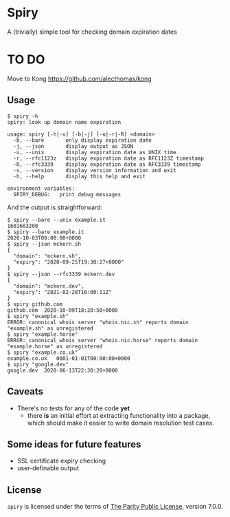 # Spiry

A (trivially) simple tool for checking domain expiration dates

# TO DO

Move to Kong https://github.com/alecthomas/kong
## Usage

```text
$ spiry -h
spiry: look up domain name expiration

usage: spiry [-h|-v] [-b|-j] [-u|-r|-R] <domain>
  -b, --bare       only display expiration date
  -j, --json       display output as JSON
  -u, --unix       display expiration date as UNIX time
  -r, --rfc1123z   display expiration date as RFC1123Z timestamp
  -R, --rfc3339    display expiration date as RFC3339 timestamp
  -v, --version    display version information and exit
  -h, --help       display this help and exit

environment variables:
  SPIRY_DEBUG:   print debug messages
```

And the output is straightforward:

```text
$ spiry --bare --unix example.it
1601683200
$ spiry --bare example.it
2020-10-03T00:00:00+0000
$ spiry --json mckern.sh
{
  "domain": "mckern.sh",
  "expiry": "2020-09-25T19:30:27+0000"
}
$ spiry --json --rfc3339 mckern.dev
{
  "domain": "mckern.dev",
  "expiry": "2021-02-28T16:00:11Z"
}
$ spiry github.com
github.com	2020-10-09T18:20:50+0000
$ spiry "example.sh"
ERROR: canonical whois server "whois.nic.sh" reports domain "example.sh" as unregistered
$ spiry "example.horse"
ERROR: canonical whois server "whois.nic.horse" reports domain "example.horse" as unregistered
$ spiry "example.co.uk"
example.co.uk	0001-01-01T00:00:00+0000
$ spiry "google.dev"
google.dev	2020-06-13T22:30:20+0000
```

## Caveats

- There's no tests for any of the code **yet**
  - there **is** an initial effort at extracting functionality into a package,
    which should make it easier to write domain resolution test cases.

## Some ideas for future features

- SSL certificate expiry checking
- user-definable output

## License

`spiry` is licensed under the terms of [The Parity Public License](https://github.com/mckern/spiry/blob/af49ce3c641796d700d2269d46ada24bcfb7c33b/LICENSE.md), version 7.0.0.
